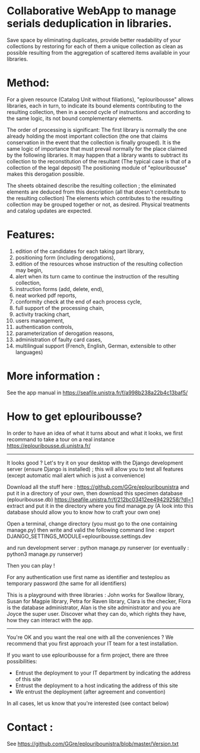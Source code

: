 # Collaborative WebApp to manage serials deduplication in libraries.

Save space by eliminating duplicates, provide better readability of your collections by restoring for each of them a unique collection as clean as possible resulting from the aggregation of scattered items available in your libraries.

# Method:

For a given resource (Catalog Unit without filiations), "eplouribousse" allows libraries, each in turn, to indicate its bound elements contributing to the resulting collection, then in a second cycle of instructions and according to the same logic, its not bound complementary elements.

The order of processing is significant: The first library is normally the one already holding the most important collection (the one that claims conservation in the event that the collection is finally grouped). It is the same logic of importance that must prevail normally for the place claimed by the following libraries. It may happen that a library wants to subtract its collection to the reconstitution of the resultant (The typical case is that of a collection of the legal deposit) The positioning module of "eplouribousse" makes this derogation possible.

The sheets obtained describe the resulting collection ; the eliminated elements are deduced from this description (all that doesn't contribute to the resulting collection) The elements which contributes to the resulting collection may be grouped together or not, as desired. Physical treatments and catalog updates are expected.

# Features:

01. edition of the candidates for each taking part library,
02. positioning form (including derogations),
03. edition of the resources whose instruction of the resulting collection may begin,
04. alert when its turn came to continue the instruction of the resulting collection,
05. instruction forms (add, delete, end),
06. neat worked pdf reports,
07. conformity check at the end of each process cycle,
08. full support of the processing chain,
09. activity tracking chart,
10. users management,
11. authentication controls,
12. parameterization of derogation reasons,
13. administration of faulty card cases,
14. multilingual support (French, English, German, extensible to other languages)

# More information :

See the app manual in https://seafile.unistra.fr/f/a998b238a22b4c13baf5/

# How to get eplouribousse?

In order to have an idea of what it turns about and what it looks, we first recommand to take a tour on a real instance https://eplouribousse.di.unistra.fr/

----------------

It looks good ? Let's try it on your desktop with the Django development server (ensure Django is installed) ; this will allow you to test all features (except automatic mail alert which is just a convenience)

Download all the stuff here : https://github.com/GGre/eplouribounistra and put it in a directory of your own, then download this specimen database (eplouribousse.db) https://seafile.unistra.fr/f/212bc03412ee49429258/?dl=1 extract and put it in the directory where you find manage.py
(A look into this database should allow you to know how to craft your own one)

Open a terminal, change directory (you must go to the one containing manage.py) then write and valid the following command line : export DJANGO_SETTINGS_MODULE=eplouribousse.settings.dev

and run development server : python manage.py runserver (or eventually : python3 manage.py runserver)

Then you can play !

For any authentication use first name as identifier and testeplou as temporary password (the same for all identifiers)

This is a playground with three libraries : John works for Swallow library, Susan for Magpie library, Petra for Raven library, Clara is the checker, Flora is the database administrator, Alan is the site administrator and you are Joyce the super user. Discover what they can do, which rights they have, how they can interact with the app.

----------------

You're OK and you want the real one with all the conveniences ?
We recommend that you first approach your IT team for a test installation.

If you want to use eplouribousse for a firm project, there are three possibilities:
- Entrust the deployment to your IT department by indicating the address of this site
- Entrust the deployment to a host indicating the address of this site
- We entrust the deployment (after agreement and convention)

In all cases, let us know that you're interested (see contact below)

# Contact :

See https://github.com/GGre/eplouribounistra/blob/master/Version.txt
